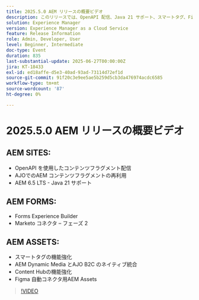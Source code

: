 ```yaml
---
title: 2025.5.0 AEM リリースの概要ビデオ
description: このリリースでは、OpenAPI 配信、Java 21 サポート、スマートタグ、Figma コネクタ、Dynamic Media for AJO B2C など、AEM Sites、Forms、Assetsの更新が含まれます。
solution: Experience Manager
version: Experience Manager as a Cloud Service
feature: Release Information
role: Admin, Developer, User
level: Beginner, Intermediate
doc-type: Event
duration: 835
last-substantial-update: 2025-06-27T00:00:00Z
jira: KT-18433
exl-id: ed18affe-d5e3-40ad-93ad-73114d72ef1d
source-git-commit: 91f20c3e9ee5ae5b259d5cb3da476974acdc6585
workflow-type: tm+mt
source-wordcount: '87'
ht-degree: 0%

---
```


# 2025.5.0 AEM リリースの概要ビデオ

## AEM SITES:

* OpenAPI を使用したコンテンツフラグメント配信
* AJOでのAEM コンテンツフラグメントの再利用
* AEM 6.5 LTS - Java 21 サポート

## AEM FORMS:

* Forms Experience Builder
* Marketo コネクタ – フェーズ 2

## AEM ASSETS:

* スマートタグの機能強化
* AEM Dynamic Media とAJO B2C のネイティブ統合
* Content Hubの機能強化
* Figma 自動コネクタ用AEM Assets

>[!VIDEO](https://video.tv.adobe.com/v/3464307/?learn=on&enablevpops)

